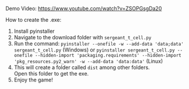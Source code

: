 Demo Video:
https://www.youtube.com/watch?v=ZSOPGsgDa20

How to create the .exe:
1. Install pyinstaller
2. Navigate to the download folder with `sergeant_t_cell.py`
3. Run the command:
`pyinstaller --onefile -w --add-data 'data;data' sergeant_t_cell.py` (Windows)
or `pyinstaller sergeant_t_cell.py --onefile --hidden-import 'packaging.requirements' --hidden-import 'pkg_resources.py2_warn' -w --add-data 'data:data'` (Linux)
4. This will create a folder called `dist` among other folders.  
Open this folder to get the exe.
5. Enjoy the game!

